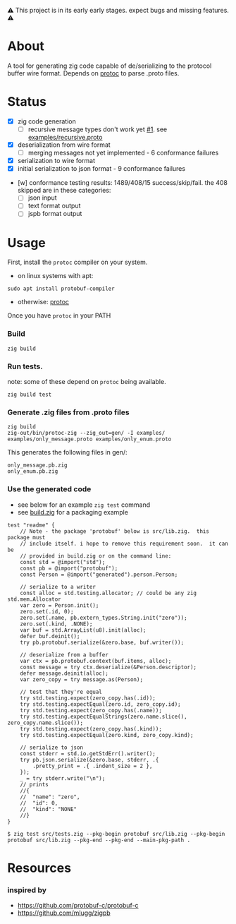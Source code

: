 :warning: This project is in its early early stages. expect bugs and missing features. :warning:

# About
A tool for generating zig code capable of de/serializing to the protocol buffer wire format.  Depends on [protoc](https://developers.google.com/protocol-buffers/docs/downloads) to parse .proto files.  

# Status
- [x] zig code generation
  - [ ] recursive message types don't work yet [#1](../../issues/1). see [examples/recursive.proto](examples/recursive.proto)
- [x] deserialization from wire format
  - [ ] merging messages not yet implemented - 6 conformance failures
- [x] serialization to wire format
- [x] initial serialization to json format - 9 conformance failures
- [w] conformance testing results: 1489/408/15 success/skip/fail.  the 408 skipped are in these categories:
  - [ ] json input
  - [ ] text format output
  - [ ] jspb format output

# Usage

First, install the `protoc` compiler on your system.  

* on linux systems with apt:
```console
sudo apt install protobuf-compiler
```
* otherwise: [protoc](https://developers.google.com/protocol-buffers/docs/downloads)

Once you have `protoc` in your PATH

### Build
```console
zig build
```

### Run tests. 
note: some of these depend on `protoc` being available.
```console
zig build test
```

### Generate .zig files from .proto files
```console
zig build
zig-out/bin/protoc-zig --zig_out=gen/ -I examples/ examples/only_message.proto examples/only_enum.proto
```

This generates the following files in gen/:
```
only_message.pb.zig
only_enum.pb.zig
```

### Use the generated code
  * see below for an example `zig test` command
  * see [build.zig](build.zig) for a packaging example
```zig
test "readme" {
    // Note - the package 'protobuf' below is src/lib.zig.  this package must
    // include itself. i hope to remove this requirement soon.  it can be
    // provided in build.zig or on the command line:
    const std = @import("std");
    const pb = @import("protobuf");
    const Person = @import("generated").person.Person;

    // serialize to a writer
    const alloc = std.testing.allocator; // could be any zig std.mem.Allocator
    var zero = Person.init();
    zero.set(.id, 0);
    zero.set(.name, pb.extern_types.String.init("zero"));
    zero.set(.kind, .NONE);
    var buf = std.ArrayList(u8).init(alloc);
    defer buf.deinit();
    try pb.protobuf.serialize(&zero.base, buf.writer());

    // deserialize from a buffer
    var ctx = pb.protobuf.context(buf.items, alloc);
    const message = try ctx.deserialize(&Person.descriptor);
    defer message.deinit(alloc);
    var zero_copy = try message.as(Person);

    // test that they're equal
    try std.testing.expect(zero_copy.has(.id));
    try std.testing.expectEqual(zero.id, zero_copy.id);
    try std.testing.expect(zero_copy.has(.name));
    try std.testing.expectEqualStrings(zero.name.slice(), zero_copy.name.slice());
    try std.testing.expect(zero_copy.has(.kind));
    try std.testing.expectEqual(zero.kind, zero_copy.kind);

    // serialize to json
    const stderr = std.io.getStdErr().writer();
    try pb.json.serialize(&zero.base, stderr, .{
        .pretty_print = .{ .indent_size = 2 },
    });
    _ = try stderr.write("\n");
    // prints
    //{
    //  "name": "zero",
    //  "id": 0,
    //  "kind": "NONE"
    //}
}
```

```console
$ zig test src/tests.zig --pkg-begin protobuf src/lib.zig --pkg-begin protobuf src/lib.zig --pkg-end --pkg-end --main-pkg-path .
```

# Resources
### inspired by
* https://github.com/protobuf-c/protobuf-c
* https://github.com/mlugg/zigpb